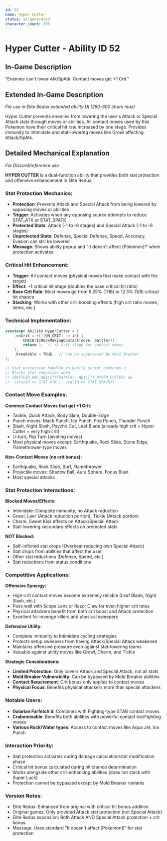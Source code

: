 ```yaml
---
id: 52
name: Hyper Cutter
status: ai-generated
character_count: 296
---
```


# Hyper Cutter - Ability ID 52

## In-Game Description
"Enemies can't lower Atk/SpAtk. Contact moves get +1 Crit."

## Extended In-Game Description
*For use in Elite Redux extended ability UI (280-300 chars max)*

Hyper Cutter prevents enemies from lowering the user's Attack or Special Attack stats through moves or abilities. All contact moves used by this Pokemon have their critical hit rate increased by one stage. Provides immunity to Intimidate and stat-lowering moves like Growl affecting Attack/SpAtk.

## Detailed Mechanical Explanation
*For Discord/reference use*

**HYPER CUTTER** is a dual-function ability that provides both stat protection and offensive enhancement in Elite Redux.

### Stat Protection Mechanics:
- **Protection**: Prevents Attack and Special Attack from being lowered by opposing moves or abilities
- **Trigger**: Activates when any opposing source attempts to reduce STAT_ATK or STAT_SPATK
- **Protected Stats**: Attack (-1 to -6 stages) and Special Attack (-1 to -6 stages)
- **Unprotected Stats**: Defense, Special Defense, Speed, Accuracy, Evasion can still be lowered
- **Message**: Shows ability popup and "It doesn't affect [Pokemon]!" when protection activates

### Critical Hit Enhancement:
- **Trigger**: All contact moves (physical moves that make contact with the target)
- **Effect**: +1 critical hit stage (doubles the base critical hit ratio)
- **Base Crit Rate**: Most moves go from 6.25% (1/16) to 12.5% (1/8) critical hit chance
- **Stacking**: Works with other crit-boosting effects (high crit ratio moves, items, etc.)

### Technical Implementation:
```c
constexpr Ability HyperCutter = {
    .onCrit = +[](ON_CRIT) -> int {
        CHECK(IsMoveMakingContact(move, battler))
        return 1;  // +1 crit stage for contact moves
    },
    .breakable = TRUE,  // Can be suppressed by Mold Breaker
};

// Stat protection handled in battle_script_commands.c:
// Blocks stat reduction when:
// (BATTLER_HAS_ABILITY(battler, ABILITY_HYPER_CUTTER) && 
//  (statId == STAT_ATK || statId == STAT_SPATK))
```

### Contact Move Examples:
**Common Contact Moves that get +1 Crit:**
- Tackle, Quick Attack, Body Slam, Double-Edge
- Punch moves: Mach Punch, Ice Punch, Fire Punch, Thunder Punch
- Slash, Night Slash, Psycho Cut, Leaf Blade (already high crit + Hyper Cutter = very high crit)
- U-turn, Flip Turn (pivoting moves)
- Most physical moves except: Earthquake, Rock Slide, Stone Edge, Flamethrower-type moves

**Non-Contact Moves (no crit bonus):**
- Earthquake, Rock Slide, Surf, Flamethrower
- Projectile moves: Shadow Ball, Aura Sphere, Focus Blast
- Most special attacks

### Stat Protection Interactions:
**Blocked Moves/Effects:**
- Intimidate: Complete immunity, no Attack reduction
- Growl, Leer (Attack reduction portion), Tickle (Attack portion)
- Charm, Sweet Kiss effects on Attack/Special Attack
- Stat-lowering secondary effects on protected stats

**NOT Blocked:**
- Self-inflicted stat drops (Overheat reducing own Special Attack)
- Stat drops from abilities that affect the user
- Other stat reductions (Defense, Speed, etc.)
- Stat reductions from status conditions

### Competitive Applications:

**Offensive Synergy:**
- High-crit contact moves become extremely reliable (Leaf Blade, Night Slash, etc.)
- Pairs well with Scope Lens or Razor Claw for even higher crit rates
- Physical attackers benefit from both crit boost and Attack protection
- Excellent for revenge killers and physical sweepers

**Defensive Utility:**
- Complete immunity to Intimidate cycling strategies
- Protects setup sweepers from having Attack/Special Attack weakened
- Maintains offensive pressure even against stat-lowering teams
- Valuable against utility moves like Growl, Charm, and Tickle

**Strategic Considerations:**
- **Limited Protection**: Only covers Attack and Special Attack, not all stats
- **Mold Breaker Vulnerability**: Can be bypassed by Mold Breaker abilities
- **Contact Requirement**: Crit bonus only applies to contact moves
- **Physical Focus**: Benefits physical attackers more than special attackers

### Notable Users:
- **Galarian Farfetch'd**: Combines with Fighting-type STAB contact moves
- **Crabominable**: Benefits both abilities with powerful contact Ice/Fighting moves
- **Various Rock/Water types**: Access to contact moves like Aqua Jet, Ice Punch

### Interaction Priority:
- Stat protection activates during damage calculation/stat modification phase
- Critical hit bonus calculated during hit chance determination
- Works alongside other crit-enhancing abilities (does not stack with Super Luck)
- Protection cannot be bypassed except by Mold Breaker variants

### Version Notes:
- Elite Redux: Enhanced from original with critical hit bonus addition
- Original games: Only provided Attack stat protection (not Special Attack)
- Elite Redux expansion: Both Attack AND Special Attack protection + crit bonus
- Message: Uses standard "It doesn't affect [Pokemon]!" for stat protection